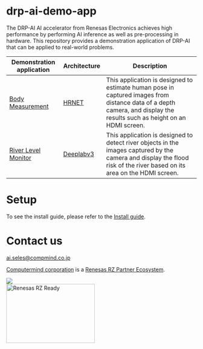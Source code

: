 # drp-ai-demo-app
The DRP-AI AI accelerator from Renesas Electronics achieves high performance by performing AI inference as well as pre-processing in hardware.
This repository provides a demonstration application of DRP-AI that can be applied to real-world problems.


| Demonstration application | Architecture | Description |
| --- | --- | --- |
| [Body Measurement](BodyMeasurement/README.md) | [HRNET](https://arxiv.org/pdf/1908.07919) | This application is designed to estimate human pose in captured images from distance data of a depth camera, and display the results such as height on an HDMI screen. |
| [River Level Monitor](RiverLevelMonitor/README.md) | [Deeplabv3](https://arxiv.org/pdf/1706.05587.pdf) | This application is designed to detect river objects in the images captured by the camera and display the flood risk of the river based on its area on the HDMI screen. |

# Setup
To see the install guide, please refer to the [Install guide](installguide.md).

# Contact us
ai.seles@compmind.co.jp

[Computermind corporation](https://www.compmind.co.jp/) is a [Renesas RZ Partner Ecosystem](https://www.renesas.com/us/en/products/microcontrollers-microprocessors/rz-mpus/rz-partner-solutions).

<div>
<div><img src="./data/computermind-logo.png"></div>
<div><img src="./data/renesas-rz-ready-badge.png" width="234" height="156" alt="Renesas RZ Ready"></div>
</div>